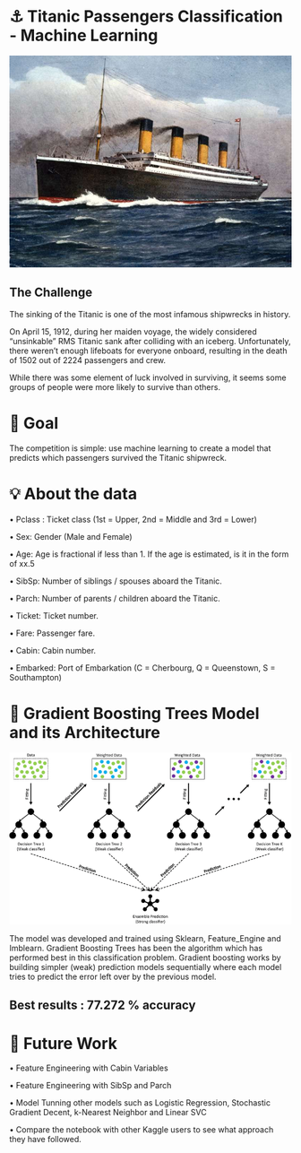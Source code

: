 # ⚓ Titanic Passengers Classification - Machine Learning

![Screenshot](screenshot1.jpeg)

## The Challenge

The sinking of the Titanic is one of the most infamous shipwrecks in history.

On April 15, 1912, during her maiden voyage, the widely considered “unsinkable” RMS Titanic sank after colliding with an iceberg. Unfortunately, there weren’t enough lifeboats for everyone onboard, resulting in the death of 1502 out of 2224 passengers and crew.

While there was some element of luck involved in surviving, it seems some groups of people were more likely to survive than others.

# 🎯 Goal

The competition is simple: use machine learning to create a model that predicts which passengers survived the Titanic shipwreck.

# 💡 About the data

• Pclass : Ticket class (1st = Upper, 2nd = Middle and 3rd = Lower)

• Sex: Gender (Male and Female)

• Age: Age is fractional if less than 1. If the age is estimated, is it in the form of xx.5

• SibSp: Number of siblings / spouses aboard the Titanic.

• Parch: Number of parents / children aboard the Titanic.

• Ticket: Ticket number.

• Fare: Passenger fare.

• Cabin: Cabin number.

• Embarked: Port of Embarkation (C = Cherbourg, Q = Queenstown, S = Southampton)


# 🌿 Gradient Boosting Trees Model and its Architecture

![Screenshot](screenshot2.png)

The model was developed and trained using Sklearn, Feature_Engine and Imblearn. Gradient Boosting Trees has been the algorithm which has performed best in this classification problem. Gradient boosting works by building simpler (weak) prediction models sequentially where each model tries to predict the error left over by the previous model.

## Best results : 77.272 % accuracy


# 🚀 Future Work

• Feature Engineering with Cabin Variables

• Feature Engineering with SibSp and Parch

• Model Tunning other models such as Logistic Regression, Stochastic Gradient Decent, k-Nearest Neighbor and Linear SVC

• Compare the notebook with other Kaggle users to see what approach they have followed.
